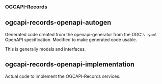 ### OGCAPI-Records


ogcapi-records-openapi-autogen
------------------------------

Generated code created from the openapi-generator from the OGC's `.yaml` OpenAPI specification.  Modified to make generated code usable.

This is generally models and interfaces.

ogcapi-records-openapi-implementation
-------------------------------------

Actual code to implement the OGCAPI-Records services.
